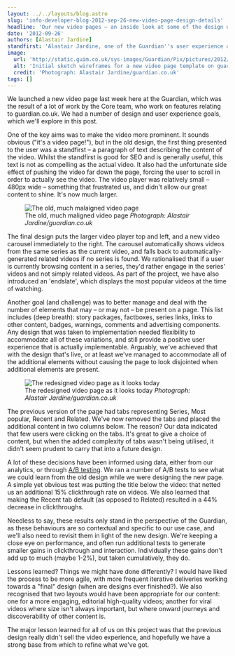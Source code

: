 ```yaml
---
layout: ../../layouts/blog.astro
slug: 'info-developer-blog-2012-sep-26-new-video-page-design-details'
headline: 'Our new video pages – an inside look at some of the design details'
date: '2012-09-26'
authors: [Alastair Jardine]
standfirst: 'Alastair Jardine, one of the Guardian''s user experience architects, talks through our newly-designed video pages'
image:
  url: 'http://static.guim.co.uk/sys-images/Guardian/Pix/pictures/2012/9/26/1348674079374/1.JPG'
  alt: 'Initial sketch wireframes for a new video page template on guardian.co.uk'
  credit: 'Photograph: Alastair Jardine/guardian.co.uk'
tags: []
---
```


We launched a new video page last week here at the Guardian, which was the result of a lot of work by the Core team, who work on features relating to guardian.co.uk. We had a number of design and user experience goals, which we'll explore in this post.

One of the key aims was to make the video more prominent. It sounds obvious ("it's a video page!"), but in the old design, the first thing presented to the user was a standfirst – a paragraph of text describing the content of the video. Whilst the standfirst is good for SEO and is generally useful, this text is not as compelling as the actual video. It also had the unfortunate side effect of pushing the video far down the page, forcing the user to scroll in order to actually see the video. The video player was relatively small – 480px wide – something that frustrated us, and didn't allow our great content to shine. It's now much larger.


   <figure>
   <img alt="The old, much malaigned video page" src="https://i.guim.co.uk/img/static/sys-images/Guardian/Pix/pictures/2012/9/26/1348674098002/2.png?width=620&quality=45&auto=format&fit=max&dpr=2&s=9a16275c86e5abef236cdf8723428d38" loading="lazy" />
   <figcaption>
     The old, much maligned video page
    <i>Photograph: Alastair Jardine/guardian.co.uk</i>
    </figcaption>
    </figure>

The final design puts the larger video player top and left, and a new video carousel immediately to the right. The carousel automatically shows videos from the same series as the current video, and falls back to automatically-generated related videos if no series is found. We rationalised that if a user is currently browsing content in a series, they'd rather engage in the series' videos and not simply related videos. As part of the project, we have also introduced an 'endslate', which displays the most popular videos at the time of watching.

Another goal (and challenge) was to better manage and deal with the number of elements that may – or may not – be present on a page. This list includes (deep breath): story packages, factboxes, series links, links to other content, badges, warnings, comments and advertising components. Any design that was taken to implementation needed flexibility to accommodate all of these variations, and still provide a positive user experience that is actually implementable. Arguably, we've achieved that with the design that's live, or at least we've managed to accommodate all of the additional elements without causing the page to look disjointed when additional elements are present.


   <figure>
   <img alt="The redesigned video page as it looks today" src="https://i.guim.co.uk/img/static/sys-images/Guardian/Pix/pictures/2012/9/26/1348674716210/3.png?width=620&quality=45&auto=format&fit=max&dpr=2&s=3185aa4a67d16b3e52b7b64db4b8c285" loading="lazy" />
   <figcaption>
     The redesigned video page as it looks today
    <i>Photograph: Alastair Jardine/guardian.co.uk</i>
    </figcaption>
    </figure>

The previous version of the page had tabs representing Series, Most popular, Recent and Related. We've now removed the tabs and placed the additional content in two columns below. The reason? Our data indicated that few users were clicking on the tabs. It's great to give a choice of content, but when the added complexity of tabs wasn't being utilised, it didn't seem prudent to carry that into a future design.

A lot of these decisions have been informed using data, either from our analytics, or through [A/B testing](http://en.wikipedia.org/wiki/A/B_testing). We ran a number of A/B tests to see what we could learn from the old design while we were designing the new page. A simple yet obvious test was putting the title below the video: that netted us an additional 15% clickthrough rate on videos. We also learned that making the Recent tab default (as opposed to Related) resulted in a 44% decrease in clickthroughs.

Needless to say, these results only stand in the perspective of the Guardian, as these behaviours are so contextual and specific to our use case, and we'll also need to revisit them in light of the new design. We're keeping a close eye on performance, and often run additional tests to generate smaller gains in clickthrough and interaction. Individually these gains don't add up to much (maybe 1-2%), but taken cumulatively, they do.

Lessons learned? Things we might have done differently? I would have liked the process to be more agile, with more frequent iterative deliveries working towards a "final" design (when are designs ever finished?). We also recognised that two layouts would have been appropriate for our content: one for a more engaging, editorial high-quality videos; another for viral videos where size isn't always important, but where onward journeys and discoverability of other content is.

The major lesson learned for all of us on this project was that the previous design really didn't sell the video experience, and hopefully we have a strong base from which to refine what we've got.
